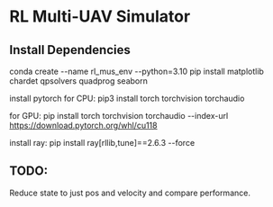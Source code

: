 # RL Multi-UAV Simulator

## Install Dependencies
conda create --name rl_mus_env --python=3.10
pip install matplotlib chardet qpsolvers quadprog seaborn

install pytorch
for CPU:
pip3 install torch torchvision torchaudio

for GPU:
pip install torch torchvision torchaudio --index-url https://download.pytorch.org/whl/cu118

install ray:
pip install ray[rllib,tune]==2.6.3 --force

## TODO: 
Reduce state to just pos and velocity and compare performance.
